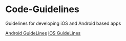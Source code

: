 # Code-Guidelines
Guidelines for developing iOS and Android based apps 

[Android GuideLines](Android/android.md)
[iOS GuideLines]()